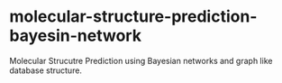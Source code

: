 # molecular-structure-prediction-bayesin-network
Molecular Strucutre Prediction using Bayesian networks and graph like database structure. 
